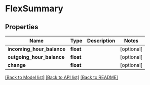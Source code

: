 # FlexSummary

## Properties
Name | Type | Description | Notes
------------ | ------------- | ------------- | -------------
**incoming_hour_balance** | **float** |  | [optional] 
**outgoing_hour_balance** | **float** |  | [optional] 
**change** | **float** |  | [optional] 

[[Back to Model list]](../README.md#documentation-for-models) [[Back to API list]](../README.md#documentation-for-api-endpoints) [[Back to README]](../README.md)



